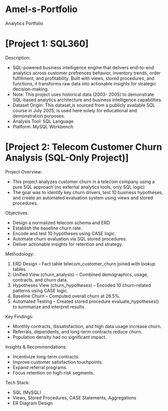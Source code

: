 # Amel-s-Portfolio
Analytics Portfolio
# [Project 1: SQL360]
Description:
*  SQL-powered business intelligence engine that delivers end-to-end analytics across customer prefrences behavior, inventory trends, order fulfillment, and profitability. Built with views, stored procedures, and functions, it transforms raw data into actionable insights for strategic decision-making.
*  Note: This project uses historical data (2003- 2005) to demonstrate SQL-based analytics architecture and business intelligence capabilities.
* Dataset Origin: This dataset,is sourced from a publicly available SQL course in July 2025, is used here solely for educational and demonstration purposes.
* Analysis Tool: SQL Language
* Platform: MySQL Workbench
  
# [Project 2: Telecom Customer Churn Analysis (SQL-Only Project)] 
Project Overview:
* This project analyzes customer churn in a telecom company using a pure SQL approach (no external analytics tools, only SQL logic)
* The goal was to identify key churn drivers, test 10 business hypotheses, and create an automated evaluation system using views and stored procedures.
  
Objectives:
* Design a normalized telecom schema and ERD.
* Establish the baseline churn rate.
* Encode and test 10 hypotheses using CASE logic.
* Automate churn evaluation via SQL stored procedures.
* Deliver actionable insights for retention and strategy.
  
Methodology:
1. ERD Design – Fact table telecom_customer_churn joined with lookup tables.
2. Unified View (churn_analysis) – Combined demographics, usage, contracts, and churn data.
3. Hypotheses View (churn_hypotheses) – Encoded 10 churn-related patterns using CASE logic.
4. Baseline Churn – Computed overall churn at 26.5%.
5. Automated Testing – Created stored procedure evaluate_hypotheses() to summarize and interpret results.
   
Key Findings:
* Monthly contracts, dissatisfaction, and high data usage increase churn.
* Referrals, dependents, and long-term contracts reduce churn.
* Population density had no significant impact.
  
Insights & Recommendations:
* Incentivize long-term contracts.
* Improve customer satisfaction touchpoints.
* Expand referral programs.
* Focus retention on high-risk segments.
  
Tech Stack:
* SQL (MySQL)
* Views, Stored Procedures, CASE Statements, Aggregations
* ER Diagram Design
